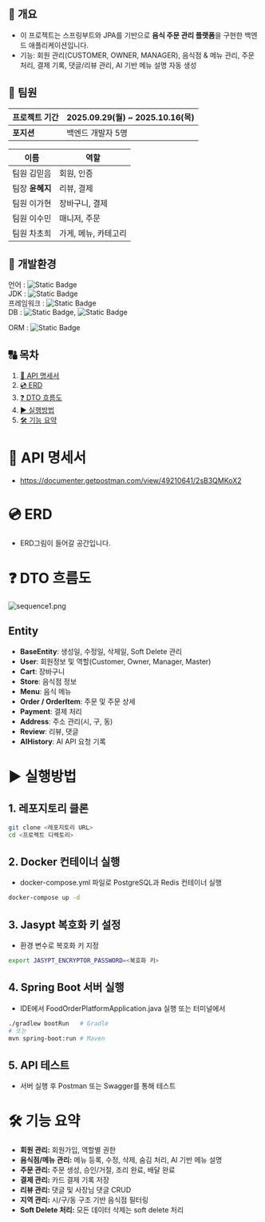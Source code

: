 ## 🤔 개요

- 이 프로젝트는 스프링부트와 JPA를 기반으로 **음식 주문 관리 플랫폼**을 구현한 백엔드 애플리케이션입니다.
- 기능: 회원 관리(CUSTOMER, OWNER, MANAGER), 음식점 & 메뉴 관리, 주문 처리, 결제 기록, 댓글/리뷰 관리, AI 기반 메뉴 설명 자동 생성

## 👥 팀원

| **프로젝트 기간** | 2025.09.29(월) ~ 2025.10.16(목) |
|-------------|-------------------------------|
| **포지션**     | 백엔드 개발자 5명                    |

| 이름         | 역할           |
|------------|--------------|
| 팀원 김믿음     | 회원, 인증       |
| 팀장 **윤혜지** | 리뷰, 결제       |
| 팀원 이가현     | 장바구니, 결제     |
| 팀원 이수민     | 매니저, 주문      |
| 팀원 차초희     | 가게, 메뉴, 카테고리 |

## 🌳 개발환경

언어 : ![Static Badge](https://img.shields.io/badge/Java-red?style=flat-square)  
JDK : ![Static Badge](https://img.shields.io/badge/JDK-17-yellow?style=flat-square)  
프레임워크 : ![Static Badge](https://img.shields.io/badge/SpringBoot-%23FFFF00?logo=springboot)  
DB : ![Static Badge](https://img.shields.io/badge/PostgreSQL-336791?style=flat&logo=postgresql&logoColor=white), ![Static Badge](https://img.shields.io/badge/Redis-DC382D?style=flat&logo=redis&logoColor=white)

ORM : ![Static Badge](https://img.shields.io/badge/JPA-FFA500?style=flat)

## 🔠 목차

1. [📄 API 명세서](#-api-명세서)
2. [💿 ERD](#-erd)
3. [❓ DTO 흐름도](#-패키지-설명)
4. [▶️ 실행방법](#️-실행방법)
5. [🛠 기능 요약](#-기능-요약)

# 📄 API 명세서

- https://documenter.getpostman.com/view/49210641/2sB3QMKoX2

# 💿 ERD

- ERD그림이 들어갈 공간입니다.

# ❓ DTO 흐름도

![sequence1.png](sequence1.png)

## Entity

- **BaseEntity**: 생성일, 수정일, 삭제일, Soft Delete 관리
- **User**: 회원정보 및 역할(Customer, Owner, Manager, Master)
- **Cart**: 장바구니
- **Store**: 음식점 정보
- **Menu**: 음식 메뉴
- **Order / OrderItem**: 주문 및 주문 상세
- **Payment**: 결제 처리
- **Address**: 주소 관리(시, 구, 동)
- **Review**: 리뷰, 댓글
- **AIHistory**: AI API 요청 기록

# ▶️ 실행방법

## 1. **레포지토리 클론**

```bash
git clone <레포지토리 URL>
cd <프로젝트 디렉토리>
```

## 2. **Docker 컨테이너 실행**

- docker-compose.yml 파일로 PostgreSQL과 Redis 컨테이너 실행

```bash
docker-compose up -d
```

## 3. **Jasypt 복호화 키 설정**

- 환경 변수로 복호화 키 지정

```bash
export JASYPT_ENCRYPTOR_PASSWORD=<복호화 키>
```

## 4. **Spring Boot 서버 실행**

- IDE에서 FoodOrderPlatformApplication.java 실행
  또는 터미널에서

```bash
./gradlew bootRun   # Gradle
# 또는
mvn spring-boot:run # Maven
```

## 5. **API 테스트**

- 서버 실행 후 Postman 또는 Swagger를 통해 테스트

# 🛠 기능 요약

- **회원 관리:** 회원가입, 역할별 권한
- **음식점/메뉴 관리:** 메뉴 등록, 수정, 삭제, 숨김 처리, AI 기반 메뉴 설명
- **주문 관리:** 주문 생성, 승인/거절, 조리 완료, 배달 완료
- **결제 관리:** 카드 결제 기록 저장
- **리뷰 관리:** 댓글 및 사장님 댓글 CRUD
- **지역 관리:** 시/구/동 구조 기반 음식점 필터링
- **Soft Delete 처리:** 모든 데이터 삭제는 soft delete 처리

